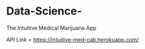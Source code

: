 # Data-Science-
The Intuitive Medical Marijuana App

API Link = https://intuitive-med-cab.herokuapp.com/